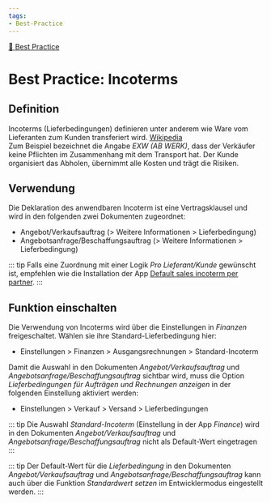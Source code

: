 ```yaml
---
tags:
- Best-Practice
---
```

[🔗 Best Practice](Best%20Practice.md)
# Best Practice: Incoterms

## Definition

Incoterms (Lieferbedingungen) definieren unter anderem wie Ware vom Lieferanten zum Kunden transferiert wird. [Wikipedia](https://https://de.wikipedia.org/wiki/Incoterms)\
Zum Beispiel bezeichnet die Angabe *EXW (AB WERK)*, dass der Verkäufer keine Pflichten im Zusammenhang mit dem Transport hat. Der Kunde organisiert das Abholen, übernimmt alle Kosten und trägt die Risiken.

## Verwendung

Die Deklaration des anwendbaren Incoterm ist eine Vertragsklausel und wird in den folgenden zwei Dokumenten zugeordnet:
- Angebot/Verkaufsauftrag (> Weitere Informationen > Lieferbedingung)
- Angebotsanfrage/Beschaffungsauftrag (> Weitere Informationen > Lieferbedingung)

::: tip
Falls eine Zuordnung mit einer Logik *Pro Lieferant/Kunde* gewünscht ist, empfehlen wie die Installation der App [Default sales incoterm per partner](Default%20sales%20incoterm%20per%20partner.md).
:::

## Funktion einschalten

Die Verwendung von Incoterms wird über die Einstellungen in *Finanzen* freigeschaltet.
Wählen sie ihre Standard-Lieferbedingung hier:
- Einstellungen > Finanzen > Ausgangsrechnungen > Standard-Incoterm

Damit die Auswahl in den Dokumenten *Angebot/Verkaufsauftrag* und *Angebotsanfrage/Beschaffungsauftrag* sichtbar wird, muss die Option *Lieferbedingungen für Aufträgen und Rechnungen anzeigen* in der folgenden Einstellung aktiviert werden:
- Einstellungen > Verkauf > Versand > Lieferbedingungen

::: tip
Die Auswahl *Standard-Incoterm* (Einstellung in der App *Finance*) wird in den Dokumenten *Angebot/Verkaufsauftrag* und *Angebotsanfrage/Beschaffungsauftrag* nicht als Default-Wert eingetragen
:::

::: tip
Der Default-Wert für die *Lieferbedingung* in den Dokumenten *Angebot/Verkaufsauftrag* und *Angebotsanfrage/Beschaffungsauftrag* kann auch über die Funktion *Standardwert setzen* im Entwicklermodus eingestellt werden.
:::